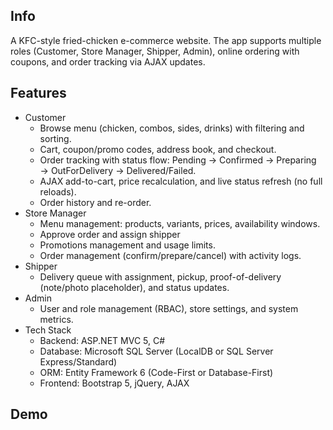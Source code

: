 ## Info
A KFC-style fried-chicken e-commerce website. The app supports multiple roles (Customer, Store Manager, Shipper, Admin), online ordering with coupons, and order tracking via AJAX updates.
## Features
- Customer
  - Browse menu (chicken, combos, sides, drinks) with filtering and sorting.
  - Cart, coupon/promo codes, address book, and checkout.
  - Order tracking with status flow: Pending → Confirmed → Preparing → OutForDelivery → Delivered/Failed.
  - AJAX add-to-cart, price recalculation, and live status refresh (no full reloads).
  - Order history and re-order.
- Store Manager
  - Menu management: products, variants, prices, availability windows.
  - Approve order and assign shipper
  - Promotions management and usage limits.
  - Order management (confirm/prepare/cancel) with activity logs.
- Shipper
  - Delivery queue with assignment, pickup, proof-of-delivery (note/photo placeholder), and status updates.
- Admin
  - User and role management (RBAC), store settings, and system metrics.
- Tech Stack
  - Backend: ASP.NET MVC 5, C#
  - Database: Microsoft SQL Server (LocalDB or SQL Server Express/Standard)
  - ORM: Entity Framework 6 (Code-First or Database-First)
  - Frontend: Bootstrap 5, jQuery, AJAX
## Demo
